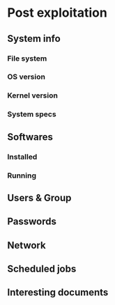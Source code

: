 # Post exploitation
## System info
### File system
### OS version
### Kernel version
### System specs
## Softwares
### Installed
### Running
## Users & Group
## Passwords
## Network
## Scheduled jobs
## Interesting documents
